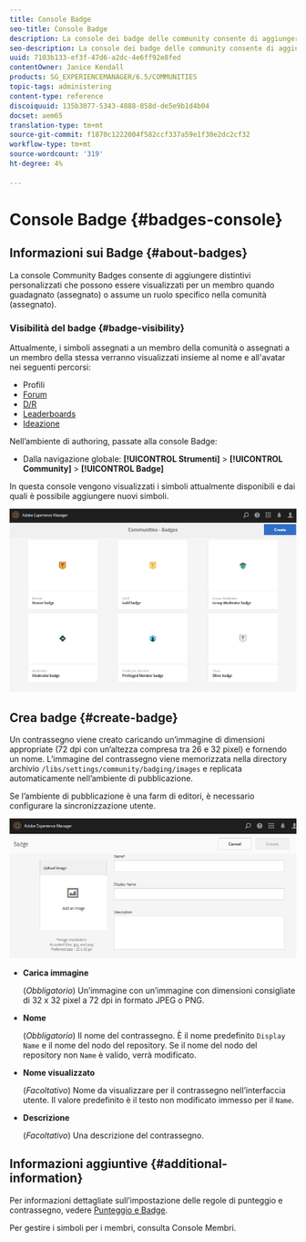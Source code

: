 ```yaml
---
title: Console Badge
seo-title: Console Badge
description: La console dei badge delle community consente di aggiungere dei simboli personalizzati che possono essere visualizzati per i membri al momento della loro acquisizione (assegnazione) o di un ruolo specifico nella comunità (assegnazione)
seo-description: La console dei badge delle community consente di aggiungere dei simboli personalizzati che possono essere visualizzati per i membri al momento della loro acquisizione (assegnazione) o di un ruolo specifico nella comunità (assegnazione)
uuid: 7103b133-ef3f-47d6-a2dc-4e6ff92e8fed
contentOwner: Janice Kendall
products: SG_EXPERIENCEMANAGER/6.5/COMMUNITIES
topic-tags: administering
content-type: reference
discoiquuid: 135b3077-5343-4888-858d-de5e9b1d4b04
docset: aem65
translation-type: tm+mt
source-git-commit: f1870c1222004f582ccf337a59e1f30e2dc2cf32
workflow-type: tm+mt
source-wordcount: '319'
ht-degree: 4%

---
```



# Console Badge {#badges-console}

## Informazioni sui Badge {#about-badges}

La console Community Badges consente di aggiungere distintivi personalizzati che possono essere visualizzati per un membro quando guadagnato (assegnato) o assume un ruolo specifico nella comunità (assegnato).

### Visibilità del badge {#badge-visibility}

Attualmente, i simboli assegnati a un membro della comunità o assegnati a un membro della stessa verranno visualizzati insieme al nome e all&#39;avatar nei seguenti percorsi:

* Profili
* [Forum](/help/communities/forum.md)
* [D/R](/help/communities/working-with-qna.md)
* [Leaderboards](/help/communities/enabling-leaderboard.md)
* [Ideazione](/help/communities/ideation-feature.md)

Nell’ambiente di authoring, passate alla console Badge:

* Dalla navigazione globale: **[!UICONTROL Strumenti]** > **[!UICONTROL Community]** > **[!UICONTROL Badge]**

In questa console vengono visualizzati i simboli attualmente disponibili e dai quali è possibile aggiungere nuovi simboli.

![badges-homepage](assets/badges-homepage.png)

## Crea badge {#create-badge}

Un contrassegno viene creato caricando un’immagine di dimensioni appropriate (72 dpi con un’altezza compresa tra 26 e 32 pixel) e fornendo un nome. L’immagine del contrassegno viene memorizzata nella directory archivio `/libs/settings/community/badging/images` e replicata automaticamente nell’ambiente di pubblicazione.

Se l’ambiente di pubblicazione è una farm di editori, è necessario configurare la sincronizzazione [](/help/communities/sync.md)utente.

![badges-1](assets/badges-1.png)

* **Carica immagine**

   (*Obbligatorio*) Un’immagine con un’immagine con dimensioni consigliate di 32 x 32 pixel a 72 dpi in formato JPEG o PNG.

* **Nome**

   (*Obbligatorio*) Il nome del contrassegno. È il nome predefinito `Display Name` e il nome del nodo del repository. Se il nome del nodo del repository non `Name` è valido, verrà modificato.

* **Nome visualizzato**

   (*Facoltativo*) Nome da visualizzare per il contrassegno nell’interfaccia utente. Il valore predefinito è il testo non modificato immesso per il `Name`.

* **Descrizione**

   (*Facoltativo*) Una descrizione del contrassegno.

## Informazioni aggiuntive {#additional-information}

Per informazioni dettagliate sull’impostazione delle regole di punteggio e contrassegno, vedere [Punteggio e Badge](/help/communities/implementing-scoring.md).

Per gestire i simboli per i membri, consulta Console [](/help/communities/members.md)Membri.
